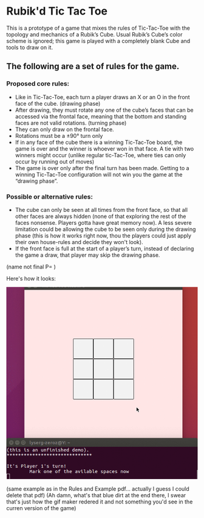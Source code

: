 # Rubik'd Tic Tac Toe
This is a prototype of a game that mixes the rules of Tic-Tac-Toe with the topology and mechanics of a Rubik’s Cube.
Usual Rubik’s Cube’s color scheme is ignored; this game is played with a completely blank Cube and tools to draw on it.

## The following are a set of rules for the game.
### Proposed core rules:
- Like in Tic-Tac-Toe, each turn a player draws an X or an O in the front face of the cube. (drawing phase)
- After drawing, they must rotate any one of the cube’s faces that can be accessed via the frontal face, meaning that the bottom and standing faces are not valid rotations. (turning phase)
- They can only draw on the frontal face.
- Rotations must be a ±90° turn only
- If in any face of the cube there is a winning Tic-Tac-Toe board, the game is over and the winner is whoever won in that face. A tie with two winners might occur (unlike regular tic-Tac-Toe, where ties can only occur by running out of moves)
- The game is over only after the final turn has been made. Getting to a winning Tic-Tac-Toe configuration will not win you the game at the “drawing phase”.

### Possible or alternative rules:
- The cube can only be seen at all times from the front face, so that all other faces are always hidden (none of that exploring the rest of the faces nonsense. Players gotta have great memory now). A less severe limitation could be allowing the cube to be seen only during the drawing phase (this is how it works right now, thou the players could just apply their own house-rules and decide they won't look).
- If the front face is full at the start of a player’s turn, instead of declaring the game a draw, that player may skip the drawing phase.

(name not final P= )

Here's how it looks: 

![A gif of a game goes here... why you looking at the alt-text for?](demo_gif.gif)

(same example as in the Rules and Example pdf... actually I guess I could delete that pdf)
(Ah damn, what's that blue dirt at the end there, I swear that's just how the gif maker redered it and not something you'd see in the curren version of the game)
